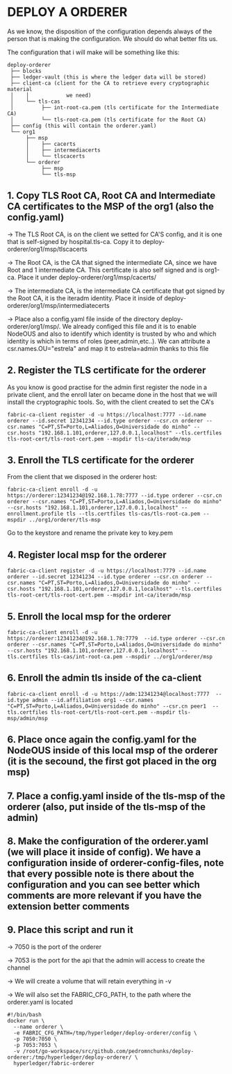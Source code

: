 # DEPLOY A ORDERER
As we know, the disposition of the configuration depends always of the person that is making the configuration. We should do what better fits us.

The configuration that i will make will be something like this:
```
deploy-orderer
 ├── blocks
 ├── ledger-vault (this is where the ledger data will be stored)
 ├── client-ca (client for the CA to retrieve every cryptographic material 
 │    │            we need)
 │    └── tls-cas
 │         ├── int-root-ca.pem (tls certificate for the Intermediate CA)
 │         └── tls-root-ca.pem (tls certificate for the Root CA)
 ├── config (this will contain the orderer.yaml)
 └── org1 
      ├── msp
      │    ├── cacerts
      │    ├── intermediacerts
      │    └── tlscacerts
      └── orderer
           ├── msp
           └── tls-msp
``` 
## 1. Copy TLS Root CA, Root CA and Intermediate CA certificates to the MSP of the org1 (also the config.yaml)
-> The TLS Root CA, is on the client we setted for CA'S config, and it is one that is self-signed by hospital.tls-ca. Copy it to deploy-orderer/org1/msp/tlscacerts

-> The Root CA, is the CA that signed the intermediate CA, since we have Root and 1 intermediate CA. This certificate is also self signed and is org1-ca. Place it under deploy-orderer/org1/msp/cacerts/

-> The intermediate CA, is the intermediate CA certificate that got signed by the Root CA, it is the iteradm identity. Place it inside of deploy-orderer/org1/msp/intermediatecerts

-> Place also a config.yaml file inside of the directory deploy-orderer/org1/msp/. We already configed this file and it is to enable NodeOUS and also to identify which identity is trusted by who and which identity is which in terms of roles (peer,admin,etc..). We can attribute a csr.names.OU="estrela" and map it to estrela=admin thanks to this file

## 2. Register the TLS certificate for the orderer
As you know is good practise for the admin first register the node in a private client, and the enroll later on became done in the host that we will install the cryptographic tools. So, with the client created to set the CA's
```
fabric-ca-client register -d -u https://localhost:7777 --id.name orderer --id.secret 12341234 --id.type orderer --csr.cn orderer --csr.names "C=PT,ST=Porto,L=Aliados,O=Universidade do minho" --csr.hosts "192.168.1.101,orderer,127.0.0.1,localhost" --tls.certfiles tls-root-cert/tls-root-cert.pem --mspdir tls-ca/iteradm/msp
```

## 3. Enroll the TLS certificate for the orderer
From the client that we disposed in the orderer host:
```
fabric-ca-client enroll -d -u https://orderer:12341234@192.168.1.78:7777 --id.type orderer --csr.cn orderer --csr.names "C=PT,ST=Porto,L=Aliados,O=Universidade do minho" --csr.hosts "192.168.1.101,orderer,127.0.0.1,localhost" --enrollment.profile tls --tls.certfiles tls-cas/tls-root-ca.pem --mspdir ../org1/orderer/tls-msp
```
Go to the keystore and rename the private key to key.pem
## 4. Register local msp for the orderer
```
fabric-ca-client register -d -u https://localhost:7779 --id.name orderer --id.secret 12341234 --id.type orderer --csr.cn orderer --csr.names "C=PT,ST=Porto,L=Aliados,O=Universidade do minho" --csr.hosts "192.168.1.101,orderer,127.0.0.1,localhost" --tls.certfiles tls-root-cert/tls-root-cert.pem --mspdir int-ca/iteradm/msp
```
## 5. Enroll the local msp for the orderer
```
fabric-ca-client enroll -d -u https://orderer:12341234@192.168.1.78:7779  --id.type orderer --csr.cn orderer --csr.names "C=PT,ST=Porto,L=Aliados,O=Universidade do minho" --csr.hosts "192.168.1.101,orderer,127.0.0.1,localhost" --tls.certfiles tls-cas/int-root-ca.pem --mspdir ../org1/orderer/msp 
```
## 6. Enroll the admin tls inside of the ca-client
```
fabric-ca-client enroll -d -u https://adm:12341234@localhost:7777  --id.type admin --id.affiliation org1 --csr.names  "C=PT,ST=Porto,L=Aliados,O=Universidade do minho" --csr.cn peer1  --tls.certfiles tls-root-cert/tls-root-cert.pem --mspdir tls-msp/admin/msp
```
## 6. Place once again the config.yaml for the NodeOUS inside of this local msp of the orderer (it is the secound, the first got placed in the org msp)
## 7. Place a config.yaml inside of the tls-msp of the orderer (also, put inside of the tls-msp of the admin)
## 8. Make the configuration of the orderer.yaml (we will place it inside of config). We have a configuration inside of orderer-config-files, note that every possible note is there about the configuration and you can see better which comments are more relevant if you have the extension better comments
## 9. Place this script and run it 
-> 7050 is the port of the orderer

-> 7053 is the port for the api that the admin will access to create the channel 

-> We will create a volume that will retain everything in -v 

-> We will also set the FABRIC_CFG_PATH, to the path where the orderer.yaml is located
```
#!/bin/bash
docker run \
  --name orderer \
  -e FABRIC_CFG_PATH=/tmp/hyperledger/deploy-orderer/config \
  -p 7050:7050 \
  -p 7053:7053 \
  -v /root/go-workspace/src/github.com/pedromnchunks/deploy-orderer:/tmp/hyperledger/deploy-orderer/ \
  hyperledger/fabric-orderer
```